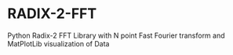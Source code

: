 # RADIX-2-FFT
Python Radix-2 FFT Library with N point Fast Fourier transform and MatPlotLib visualization of Data
